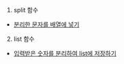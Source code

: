 1. split 함수
* [분리한 문자를 배열에 넣기](https://mainia.tistory.com/5624)

2. list 함수
* [입력받은 숫자를 분리하여 list에 저장하기](https://hwiyong.tistory.com/148)




